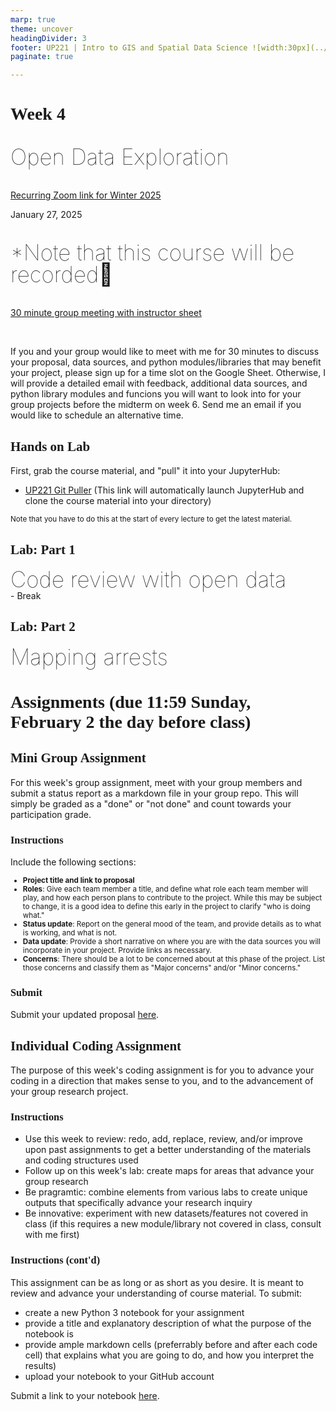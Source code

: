 ```yaml
---
marp: true
theme: uncover
headingDivider: 3
footer: UP221 | Intro to GIS and Spatial Data Science ![width:30px](../images/globe.png) 
paginate: true

---
```


<style>
kesmall {font-size:0.6em}
medium {font-size:0.9em}
large {font-size:2em}
xlarge {font-size:4em}
gray {padding:20px;background-color:whitesmoke;font-weight:800}
plum {padding:20px;background-color:plum;line-height:3}
xl { font-size:2.5em;font-weight:100;line-height:1}
h1,h2,h3,h4,h5{font-family:serif}
section {font-size:2em;font-weight:300;}
left {text-align:left;}
</style>

# Week 4

<xl>

Open Data Exploration

</xl>

[Recurring Zoom link for Winter 2025](https://ucla.zoom.us/j/92932552160?pwd=1SjIMPWzWJv8mmyb7pbQX1IOickbAp.1)

January 27, 2025

##
<xl>

*Note that this course will be recorded🎥

</xl>



[30 minute group meeting with instructor sheet](https://docs.google.com/spreadsheets/d/1DXqucpqfVam-1Jj9m8cBfWfkWU_akzfykvCaca7HxXY/edit?usp=sharing) 

</xl>
<br>
<p style="text-align: left"> 
If you and your group would like to meet with me for 30 minutes to discuss your proposal, data sources, and python modules/libraries that may benefit your project, please sign up for a time slot on the Google Sheet. Otherwise, I will provide a detailed email with feedback, additional data sources, and python library modules and funcions you will want to look into for your group projects before the midterm on week 6. Send me an email if you would like to schedule an alternative time. </p>



## Hands on Lab
First, grab the course material, and "pull" it into your JupyterHub:

* [UP221 Git Puller](https://jupyter.idre.ucla.edu/hub/user-redirect/git-pull?repo=https%3A%2F%2Fgithub.com%2Fcgiamarino9%2F25W-UP221&urlpath=lab%2Ftree%2F25W-UP221%2F&branch=main) 
(This link will automatically launch JupyterHub and clone the course material into your directory)

<small>Note that you have to do this at the start of every lecture to get the latest material.
</small>

## Lab: Part 1
<xl>
Code review with open data
</xl>
<br>
- Break

## Lab: Part 2
<xl>
Mapping arrests
</xl>


# Assignments (due 11:59 Sunday, February 2 the day before class)


## Mini Group Assignment

<left>

For this week's group assignment, meet with your group members and submit a status report as a markdown file in your group repo. This will simply be graded as a "done" or "not done" and count towards your participation grade.
</left>

### Instructions

<left>

Include the following sections:

</left>

<small>

* **Project title and link to proposal**
* **Roles**: Give each team member a title, and define what role each team member will play, and how each person plans to contribute to the project. While this may be subject to change, it is a good idea to define this early in the project to clarify "who is doing what."
* **Status update**: Report on the general mood of the team, and provide details as to what is working, and what is not.
* **Data update**: Provide a short narrative on where you are with the data sources you will incorporate in your project. Provide links as necessary.
* **Concerns**: There should be a lot to be concerned about at this phase of the project. List those concerns and classify them as "Major concerns" and/or "Minor concerns."

</small>

### Submit

Submit your updated proposal [here](https://github.com/cgiamarino9/25W-UP221/discussions/8).

## Individual Coding Assignment

<left>
The purpose of this week's coding assignment is for you to advance your coding in a direction that makes sense to you, and to the advancement of your group research project. 
</left>

### Instructions
- Use this week to review: redo, add, replace, review, and/or improve upon past assignments to get a better understanding of the materials and coding structures used
- Follow up on this week's lab: create maps for areas that advance your group research
- Be pragramtic: combine elements from various labs to create unique outputs that specifically advance your research inquiry
- Be innovative: experiment with new datasets/features not covered in class (if this requires a new module/library not covered in class, consult with me first)

### Instructions (cont'd)

<left>
This assignment can be as long or as short as you desire. It is meant to review and advance your understanding of course material. To submit:
</left>

- create a new Python 3 notebook for your assignment
- provide a title and explanatory description of what the purpose of the notebook is
- provide ample markdown cells (preferrably before and after each code cell) that explains what you are going to do, and how you interpret the results)
- upload your notebook to your GitHub account

Submit a link to your notebook [here](https://github.com/cgiamarino9/25W-UP221/discussions/7).


